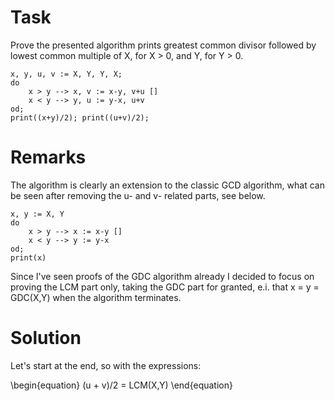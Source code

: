 # Task

Prove the presented algorithm prints greatest common divisor followed by lowest common multiple of X, for X > 0, and Y, for Y > 0.

```text
x, y, u, v := X, Y, Y, X;
do
    x > y --> x, v := x-y, v+u []
    x < y --> y, u := y-x, u+v
od;
print((x+y)/2); print((u+v)/2);
```

# Remarks

The algorithm is clearly an extension to the classic GCD algorithm, what can be seen after removing the u- and v- related parts, see below.

```text
x, y := X, Y
do
    x > y --> x := x-y []
    x < y --> y := y-x
od;
print(x)
```

Since I've seen proofs of the GDC algorithm already I decided to focus on proving the LCM part only, taking the GDC part for granted, e.i. that x = y = GDC(X,Y) when the algorithm terminates.


# Solution

Let's start at the end, so with the expressions:

\begin{equation}
(u + v)/2 = LCM(X,Y)
\end{equation}
